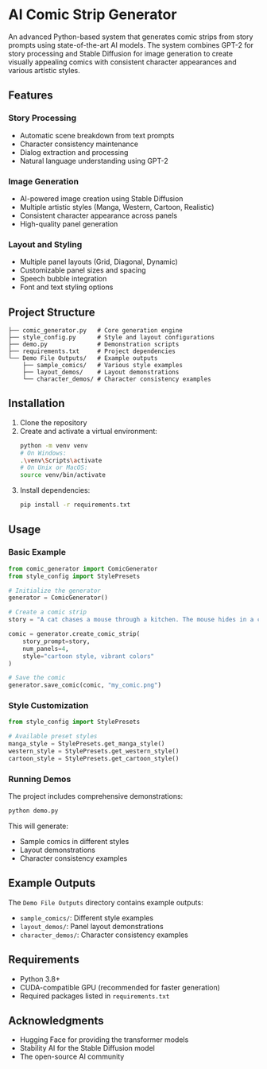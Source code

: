 # AI Comic Strip Generator

An advanced Python-based system that generates comic strips from story prompts using state-of-the-art AI models. The system combines GPT-2 for story processing and Stable Diffusion for image generation to create visually appealing comics with consistent character appearances and various artistic styles.

## Features

### Story Processing
- Automatic scene breakdown from text prompts
- Character consistency maintenance
- Dialog extraction and processing
- Natural language understanding using GPT-2

### Image Generation
- AI-powered image creation using Stable Diffusion
- Multiple artistic styles (Manga, Western, Cartoon, Realistic)
- Consistent character appearance across panels
- High-quality panel generation

### Layout and Styling
- Multiple panel layouts (Grid, Diagonal, Dynamic)
- Customizable panel sizes and spacing
- Speech bubble integration
- Font and text styling options

## Project Structure

```
├── comic_generator.py   # Core generation engine
├── style_config.py      # Style and layout configurations
├── demo.py              # Demonstration scripts
├── requirements.txt     # Project dependencies
└── Demo File Outputs/   # Example outputs
    ├── sample_comics/   # Various style examples
    ├── layout_demos/    # Layout demonstrations
    └── character_demos/ # Character consistency examples
```

## Installation

1. Clone the repository
2. Create and activate a virtual environment:
   ```bash
   python -m venv venv
   # On Windows:
   .\venv\Scripts\activate
   # On Unix or MacOS:
   source venv/bin/activate
   ```
3. Install dependencies:
   ```bash
   pip install -r requirements.txt
   ```

## Usage

### Basic Example

```python
from comic_generator import ComicGenerator
from style_config import StylePresets

# Initialize the generator
generator = ComicGenerator()

# Create a comic strip
story = "A cat chases a mouse through a kitchen. The mouse hides in a cookie jar. The cat knocks over the jar. Cookies and mouse scatter everywhere."

comic = generator.create_comic_strip(
    story_prompt=story,
    num_panels=4,
    style="cartoon style, vibrant colors"
)

# Save the comic
generator.save_comic(comic, "my_comic.png")
```

### Style Customization

```python
from style_config import StylePresets

# Available preset styles
manga_style = StylePresets.get_manga_style()
western_style = StylePresets.get_western_style()
cartoon_style = StylePresets.get_cartoon_style()
```

### Running Demos

The project includes comprehensive demonstrations:

```bash
python demo.py
```

This will generate:
- Sample comics in different styles
- Layout demonstrations
- Character consistency examples

## Example Outputs

The `Demo File Outputs` directory contains example outputs:
- `sample_comics/`: Different style examples
- `layout_demos/`: Panel layout demonstrations
- `character_demos/`: Character consistency examples

## Requirements

- Python 3.8+
- CUDA-compatible GPU (recommended for faster generation)
- Required packages listed in `requirements.txt`


## Acknowledgments

- Hugging Face for providing the transformer models
- Stability AI for the Stable Diffusion model
- The open-source AI community

